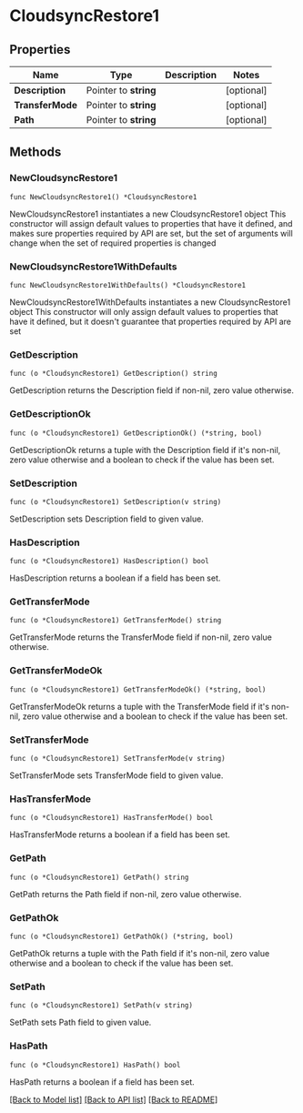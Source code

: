# CloudsyncRestore1

## Properties

Name | Type | Description | Notes
------------ | ------------- | ------------- | -------------
**Description** | Pointer to **string** |  | [optional] 
**TransferMode** | Pointer to **string** |  | [optional] 
**Path** | Pointer to **string** |  | [optional] 

## Methods

### NewCloudsyncRestore1

`func NewCloudsyncRestore1() *CloudsyncRestore1`

NewCloudsyncRestore1 instantiates a new CloudsyncRestore1 object
This constructor will assign default values to properties that have it defined,
and makes sure properties required by API are set, but the set of arguments
will change when the set of required properties is changed

### NewCloudsyncRestore1WithDefaults

`func NewCloudsyncRestore1WithDefaults() *CloudsyncRestore1`

NewCloudsyncRestore1WithDefaults instantiates a new CloudsyncRestore1 object
This constructor will only assign default values to properties that have it defined,
but it doesn't guarantee that properties required by API are set

### GetDescription

`func (o *CloudsyncRestore1) GetDescription() string`

GetDescription returns the Description field if non-nil, zero value otherwise.

### GetDescriptionOk

`func (o *CloudsyncRestore1) GetDescriptionOk() (*string, bool)`

GetDescriptionOk returns a tuple with the Description field if it's non-nil, zero value otherwise
and a boolean to check if the value has been set.

### SetDescription

`func (o *CloudsyncRestore1) SetDescription(v string)`

SetDescription sets Description field to given value.

### HasDescription

`func (o *CloudsyncRestore1) HasDescription() bool`

HasDescription returns a boolean if a field has been set.

### GetTransferMode

`func (o *CloudsyncRestore1) GetTransferMode() string`

GetTransferMode returns the TransferMode field if non-nil, zero value otherwise.

### GetTransferModeOk

`func (o *CloudsyncRestore1) GetTransferModeOk() (*string, bool)`

GetTransferModeOk returns a tuple with the TransferMode field if it's non-nil, zero value otherwise
and a boolean to check if the value has been set.

### SetTransferMode

`func (o *CloudsyncRestore1) SetTransferMode(v string)`

SetTransferMode sets TransferMode field to given value.

### HasTransferMode

`func (o *CloudsyncRestore1) HasTransferMode() bool`

HasTransferMode returns a boolean if a field has been set.

### GetPath

`func (o *CloudsyncRestore1) GetPath() string`

GetPath returns the Path field if non-nil, zero value otherwise.

### GetPathOk

`func (o *CloudsyncRestore1) GetPathOk() (*string, bool)`

GetPathOk returns a tuple with the Path field if it's non-nil, zero value otherwise
and a boolean to check if the value has been set.

### SetPath

`func (o *CloudsyncRestore1) SetPath(v string)`

SetPath sets Path field to given value.

### HasPath

`func (o *CloudsyncRestore1) HasPath() bool`

HasPath returns a boolean if a field has been set.


[[Back to Model list]](../README.md#documentation-for-models) [[Back to API list]](../README.md#documentation-for-api-endpoints) [[Back to README]](../README.md)


